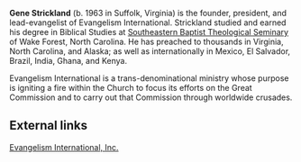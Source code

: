 **Gene Strickland** (b. 1963 in Suffolk, Virginia) is the founder,
president, and lead-evangelist of Evangelism International.
Strickland studied and earned his degree in Biblical Studies at
[Southeastern Baptist Theological Seminary](Southeastern_Baptist_Theological_Seminary "Southeastern Baptist Theological Seminary")
of Wake Forest, North Carolina. He has preached to thousands in
Virginia, North Carolina, and Alaska; as well as internationally in
Mexico, El Salvador, Brazil, India, Ghana, and Kenya.

Evangelism International is a trans-denominational ministry whose
purpose is igniting a fire within the Church to focus its efforts
on the Great Commission and to carry out that Commission through
worldwide crusades.

## External links

[Evangelism International, Inc.](http://www.evangelisminternational.us)




